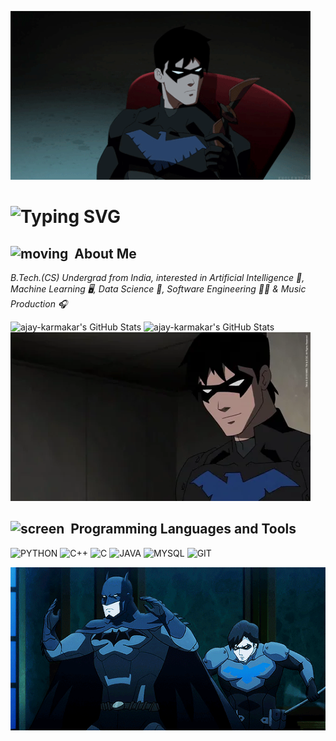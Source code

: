 ![](https://raw.githubusercontent.com/ajay-karmakar/ajay-karmakar/refs/heads/main/l-top.gif)
# ![Typing SVG](https://readme-typing-svg.demolab.com?font=Google+Sans&weight=600&size=30&duration=2000&pause=1000&color=4E88FF&width=435&lines=%E2%80%8E+Hey+%F0%9F%99%8B%F0%9F%8F%BC%E2%80%8D%E2%99%82%EF%B8%8F;%E2%80%8E+It's+me%2C;%E2%80%8E+AJAY+%F0%9F%A6%87)

## <img src="https://user-images.githubusercontent.com/74038190/216120974-24a76b31-7f39-41f1-a38f-b3c1377cc612.png" alt="moving" height="50" width="50"/> **‎ About Me**

*B.Tech.(CS) Undergrad from India, interested in Artificial Intelligence 🤖, Machine Learning 🖥️, Data Science 📑, Software Engineering 🧑‍💻 & Music Production 🎧*

<img src="https://github-readme-stats.vercel.app/api/top-langs/?username=ajay-karmakar&theme=tokyonight&show_icons=true&hide_border=true&layout=compact" alt="ajay-karmakar's GitHub Stats" />

<img src="https://github-readme-streak-stats.herokuapp.com/?user=ajay-karmakar&theme=tokyonight&hide_border=true" alt="ajay-karmakar's GitHub Stats" />

<img src="https://raw.githubusercontent.com/ajay-karmakar/ajay-karmakar/refs/heads/main/alt-top.webp"/>

## <img src="https://media1.giphy.com/media/v1.Y2lkPTc5MGI3NjExMm9sMHUwM2RuMDZ6cGV1ZzN4OHN6MDEzOHpidHJlbnp5OGw1M3d4ZiZlcD12MV9pbnRlcm5hbF9naWZfYnlfaWQmY3Q9cw/LqOu4R3PpmL0nsG7MI/giphy.webp" alt="screen" height="50" width="50" /> **‎ Programming Languages and Tools**

![PYTHON](https://www.svgrepo.com/show/376344/python.svg?size=40)
![C++](https://img.shields.io/badge/c++-%2300599C.svg?style=for-the-badge&logo=c%2B%2B&logoColor=white)
![C](https://img.shields.io/badge/c-%2300599C.svg?style=for-the-badge&logo=c&logoColor=white)
![JAVA](https://img.shields.io/badge/Java-ED8B00?style=for-the-badge&logo=openjdk&logoColor=white)
![MYSQL](https://img.shields.io/badge/MySQL-00000F?style=for-the-badge&logo=mysql&logoColor=white)
![GIT](https://img.shields.io/badge/git-%23F05033.svg?style=for-the-badge&logo=git&logoColor=white)

<img src="https://raw.githubusercontent.com/ajay-karmakar/ajay-karmakar/refs/heads/main/r-top.gif"/>
